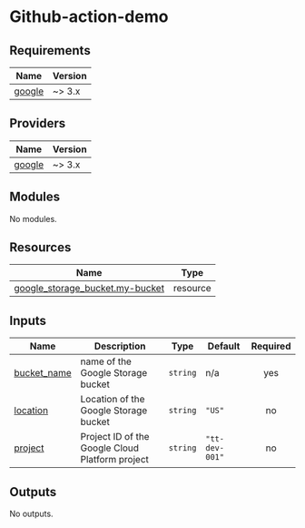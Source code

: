 # Github-action-demo

<!-- BEGIN_TF_DOCS -->
## Requirements

| Name | Version |
|------|---------|
| <a name="requirement_google"></a> [google](#requirement\_google) | ~> 3.x |

## Providers

| Name | Version |
|------|---------|
| <a name="provider_google"></a> [google](#provider\_google) | ~> 3.x |

## Modules

No modules.

## Resources

| Name | Type |
|------|------|
| [google_storage_bucket.my-bucket](https://registry.terraform.io/providers/hashicorp/google/latest/docs/resources/storage_bucket) | resource |

## Inputs

| Name | Description | Type | Default | Required |
|------|-------------|------|---------|:--------:|
| <a name="input_bucket_name"></a> [bucket\_name](#input\_bucket\_name) | name of the Google Storage bucket | `string` | n/a | yes |
| <a name="input_location"></a> [location](#input\_location) | Location of the Google Storage bucket | `string` | `"US"` | no |
| <a name="input_project"></a> [project](#input\_project) | Project ID of the Google Cloud Platform project | `string` | `"tt-dev-001"` | no |

## Outputs

No outputs.
<!-- END_TF_DOCS -->